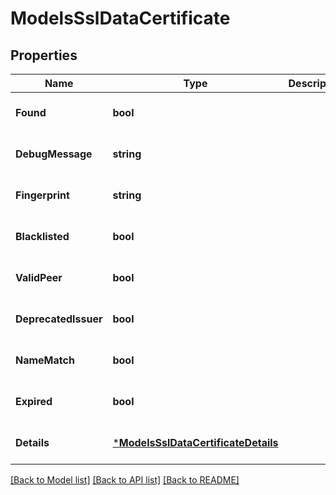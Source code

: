 # ModelsSslDataCertificate

## Properties
Name | Type | Description | Notes
------------ | ------------- | ------------- | -------------
**Found** | **bool** |  | [optional] [default to null]
**DebugMessage** | **string** |  | [optional] [default to null]
**Fingerprint** | **string** |  | [optional] [default to null]
**Blacklisted** | **bool** |  | [optional] [default to null]
**ValidPeer** | **bool** |  | [optional] [default to null]
**DeprecatedIssuer** | **bool** |  | [optional] [default to null]
**NameMatch** | **bool** |  | [optional] [default to null]
**Expired** | **bool** |  | [optional] [default to null]
**Details** | [***ModelsSslDataCertificateDetails**](models.ssl_data_certificate_details.md) |  | [optional] [default to null]

[[Back to Model list]](../README.md#documentation-for-models) [[Back to API list]](../README.md#documentation-for-api-endpoints) [[Back to README]](../README.md)


